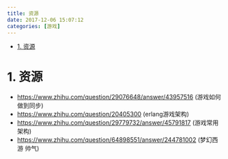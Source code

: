 ```yaml
---
title: 资源
date: 2017-12-06 15:07:12
categories: [游戏]
---
```


<!-- TOC -->

- [1. 资源](#1-资源)

<!-- /TOC -->


<a id="markdown-1-资源" name="1-资源"></a>
# 1. 资源

* https://www.zhihu.com/question/29076648/answer/43957516 (游戏如何做到同步)
* https://www.zhihu.com/question/20405300 (erlang游戏架构)
* https://www.zhihu.com/question/29779732/answer/45791817 (游戏常用架构)
* https://www.zhihu.com/question/64898551/answer/244781002 (梦幻西游 帅气)